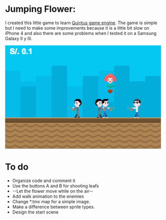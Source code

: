 Jumping Flower: 
==============

I created this little game to learn [Quintus game engine](http://html5quintus.com/). The game is simple but I need to make some improvements because it is a little bit slow on iPhone 4 and also there are some problems when I tested it on a Samsung Galaxy II y III.

![Screenshot](images/screenshot.png)

To do
=====

- Organize code and comment it
- Use the buttons A and B for shooting leafs
- --Let the flower move while on the air--
- Add walk animation to the enemies
- Change *.tmx map for a simple image.
- Make a difference between sprite types. 
- Design the start scene
